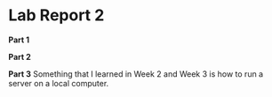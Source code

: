 # Lab Report 2


**Part 1**


**Part 2**



**Part 3**
Something that I learned in Week 2 and Week 3 is how to run a server on a local computer.
